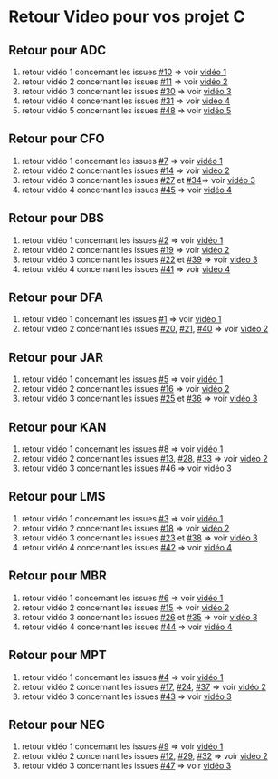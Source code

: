 # Retour Video pour vos projet C

## Retour pour ADC
1. retour vidéo 1 concernant les issues [#10](https://github.com/PBYetml/PROG_SLO1_C_PRJ2/issues/10) => voir [vidéo 1](https://www.swisstransfer.com/d/880765d3-5781-4f78-9f38-d1f89f5d0136)
2. retour vidéo 2 concernant les issues [#11](https://github.com/PBYetml/PROG_SLO1_C_PRJ2/issues/11) => voir [vidéo 2](https://www.swisstransfer.com/d/8b47ba2e-9054-4a44-a1dd-29ab2f01ab9f)
3. retour vidéo 3 concernant les issues [#30](https://github.com/PBYetml/PROG_SLO1_C_PRJ2/issues/30) => voir [vidéo 3](https://www.swisstransfer.com/d/14c44362-bd5c-4c48-83d2-6421008cf55d)
4. retour vidéo 4 concernant les issues [#31](https://github.com/PBYetml/PROG_SLO1_C_PRJ2/issues/31) => voir [vidéo 4](https://www.swisstransfer.com/d/eef8c3e0-eeff-4725-9284-815f7759f619)
5. retour vidéo 5 concernant les issues [#48](https://github.com/PBYetml/PROG_SLO1_C_PRJ2/issues/48) => voir [vidéo 5](https://www.swisstransfer.com/d/601c80ad-1f12-4b8a-9a5d-8c562945ae69)

## Retour pour CFO
1. retour vidéo 1 concernant les issues [#7](https://github.com/PBYetml/PROG_SLO1_C_PRJ2/issues/7) => voir [vidéo 1](https://www.swisstransfer.com/d/de6a6268-b8ec-4277-adac-2e48d6c8d238)
2. retour vidéo 2 concernant les issues [#14](https://github.com/PBYetml/PROG_SLO1_C_PRJ2/issues/14) => voir [vidéo 2](https://www.swisstransfer.com/d/9b91ffbe-d3cb-4573-9911-fd2b29129ef0)
3. retour vidéo 3 concernant les issues [#27](https://github.com/PBYetml/PROG_SLO1_C_PRJ2/issues/27) et [#34](https://github.com/PBYetml/PROG_SLO1_C_PRJ2/issues/34)=> voir [vidéo 3](https://www.swisstransfer.com/d/56558eb4-fcd2-4d2d-8b71-1b60dcab50b1)
4. retour vidéo 4 concernant les issues [#45](https://github.com/PBYetml/PROG_SLO1_C_PRJ2/issues/45) => voir [vidéo 4](https://www.swisstransfer.com/d/bac37d28-f0f7-4d13-9c37-8a6f286e8eea)

## Retour pour DBS 
1. retour vidéo 1 concernant les issues [#2](https://github.com/PBYetml/PROG_SLO1_C_PRJ2/issues/2) => voir [vidéo 1](https://www.swisstransfer.com/d/1d7196e8-7f21-4c68-b31b-9bc2c894a206)
2. retour vidéo 2 concernant les issues [#19](https://github.com/PBYetml/PROG_SLO1_C_PRJ2/issues/19) => voir [vidéo 2](https://www.swisstransfer.com/d/768b635d-5fdb-4128-9202-d98043da3350)
3. retour vidéo 3 concernant les issues [#22](https://github.com/PBYetml/PROG_SLO1_C_PRJ2/issues/22) et [#39](https://github.com/PBYetml/PROG_SLO1_C_PRJ2/issues/39) => voir [vidéo 3](https://www.swisstransfer.com/d/95939428-b65f-4a8e-b00c-f4520c7b25a2)
4. retour vidéo 4 concernant les issues [#41](https://github.com/PBYetml/PROG_SLO1_C_PRJ2/issues/41) => voir [vidéo 4](https://www.swisstransfer.com/d/8595e960-3b1b-4d48-b6f5-6e1bbfe3b851)

## Retour pour DFA 
1. retour vidéo 1 concernant les issues [#1](https://github.com/PBYetml/PROG_SLO1_C_PRJ2/issues/1) => voir [vidéo 1](https://www.swisstransfer.com/d/dbedc4bb-b5ef-4494-9178-b9e80c6c39e9)
2. retour vidéo 2 concernant les issues [#20](https://github.com/PBYetml/PROG_SLO1_C_PRJ2/issues/20), [#21](https://github.com/PBYetml/PROG_SLO1_C_PRJ2/issues/21), [#40](https://github.com/PBYetml/PROG_SLO1_C_PRJ2/issues/40)  => voir [vidéo 2](https://www.swisstransfer.com/d/85019707-0e94-4771-ab11-17bbf37f37aa)

## Retour pour JAR
1. retour vidéo 1 concernant les issues [#5](https://github.com/PBYetml/PROG_SLO1_C_PRJ2/issues/5) => voir [vidéo 1](https://www.swisstransfer.com/d/87c4ca8e-199d-45b9-8ae2-a2727264324d)
2. retour vidéo 2 concernant les issues [#16](https://github.com/PBYetml/PROG_SLO1_C_PRJ2/issues/16) => voir [vidéo 2](https://www.swisstransfer.com/d/48e9d3e4-f7c7-466e-b3c0-3ade649ecbf7)
3. retour vidéo 3 concernant les issues [#25](https://github.com/PBYetml/PROG_SLO1_C_PRJ2/issues/25) et [#36](https://github.com/PBYetml/PROG_SLO1_C_PRJ2/issues/36) => voir [vidéo 3](https://www.swisstransfer.com/d/7e1fcc66-018f-4541-b81d-e2eecde95b00)

## Retour pour KAN
1. retour vidéo 1 concernant les issues [#8](https://github.com/PBYetml/PROG_SLO1_C_PRJ2/issues/8) => voir [vidéo 1](https://www.swisstransfer.com/d/909c605f-b453-45f1-a782-e9fbd07f3b3f)
2. retour vidéo 2 concernant les issues [#13](https://github.com/PBYetml/PROG_SLO1_C_PRJ2/issues/13), [#28](https://github.com/PBYetml/PROG_SLO1_C_PRJ2/issues/28), [#33](https://github.com/PBYetml/PROG_SLO1_C_PRJ2/issues/33)  => voir [vidéo 2](https://www.swisstransfer.com/d/c8b31e82-1d2d-4b08-babd-9d211a510e03)
3. retour vidéo 3 concernant les issues [#46](https://github.com/PBYetml/PROG_SLO1_C_PRJ2/issues/46) => voir [vidéo 3](https://www.swisstransfer.com/d/3068b6d4-f6f4-454c-b7ec-3b8ddeeb82d8)

## Retour pour LMS 
1. retour vidéo 1 concernant les issues [#3](https://github.com/PBYetml/PROG_SLO1_C_PRJ2/issues/3) => voir [vidéo 1](https://www.swisstransfer.com/d/e29c4165-3528-412f-bc44-7c5b38185a28)
2. retour vidéo 2 concernant les issues [#18](https://github.com/PBYetml/PROG_SLO1_C_PRJ2/issues/18) => voir [vidéo 2](https://www.swisstransfer.com/d/0cb5c93b-bbe3-4004-821b-de67c0bda7db)
3. retour vidéo 3 concernant les issues [#23](https://github.com/PBYetml/PROG_SLO1_C_PRJ2/issues/23) et [#38](https://github.com/PBYetml/PROG_SLO1_C_PRJ2/issues/38) => voir [vidéo 3](https://www.swisstransfer.com/d/fc50c232-62cf-4bc2-965c-d8b87aba7281)
4. retour vidéo 4 concernant les issues [#42](https://github.com/PBYetml/PROG_SLO1_C_PRJ2/issues/42) => voir [vidéo 4](https://www.swisstransfer.com/d/93e793c9-fc82-4a4c-8cff-b6882df26146)

## Retour pour MBR 
1. retour vidéo 1 concernant les issues [#6](https://github.com/PBYetml/PROG_SLO1_C_PRJ2/issues/6) => voir [vidéo 1](https://www.swisstransfer.com/d/2ac81186-e449-40a4-bb69-63f46375c49d)
2. retour vidéo 2 concernant les issues [#15](https://github.com/PBYetml/PROG_SLO1_C_PRJ2/issues/15) => voir [vidéo 2](https://www.swisstransfer.com/d/8d8a57fa-b6f9-4bed-a905-fbf1085820e6)
3. retour vidéo 3 concernant les issues [#26](https://github.com/PBYetml/PROG_SLO1_C_PRJ2/issues/26) et [#35](https://github.com/PBYetml/PROG_SLO1_C_PRJ2/issues/35) => voir [vidéo 3](https://www.swisstransfer.com/d/459f14ae-d282-4dfe-bb82-8a613d6f36e1)
4. retour vidéo 4 concernant les issues [#44](https://github.com/PBYetml/PROG_SLO1_C_PRJ2/issues/44) => voir [vidéo 4](https://www.swisstransfer.com/d/46242e4d-e8dd-413e-8546-7170f2792e4e)

## Retour pour MPT 
1. retour vidéo 1 concernant les issues [#4](https://github.com/PBYetml/PROG_SLO1_C_PRJ2/issues/4) => voir [vidéo 1](https://www.swisstransfer.com/d/7d91ac70-aa39-494f-8a9b-0d0f3023e05d)
2. retour vidéo 2 concernant les issues [#17](https://github.com/PBYetml/PROG_SLO1_C_PRJ2/issues/17), [#24](https://github.com/PBYetml/PROG_SLO1_C_PRJ2/issues/24), [#37](https://github.com/PBYetml/PROG_SLO1_C_PRJ2/issues/37) => voir [vidéo 2](https://www.swisstransfer.com/d/a888c340-a59e-4b3e-8066-220d4ce3ab20)
3. retour vidéo 3 concernant les issues [#43](https://github.com/PBYetml/PROG_SLO1_C_PRJ2/issues/43) => voir [vidéo 3](https://www.swisstransfer.com/d/d59ef625-155d-4df0-9355-476707986546)

## Retour pour NEG 
1. retour vidéo 1 concernant les issues [#9](https://github.com/PBYetml/PROG_SLO1_C_PRJ2/issues/9) => voir [vidéo 1](https://www.swisstransfer.com/d/0638e148-73e7-40bc-8f73-2044367dd42b)
2. retour vidéo 2 concernant les issues [#12](https://github.com/PBYetml/PROG_SLO1_C_PRJ2/issues/12), [#29](https://github.com/PBYetml/PROG_SLO1_C_PRJ2/issues/29), [#32](https://github.com/PBYetml/PROG_SLO1_C_PRJ2/issues/32)  => voir [vidéo 2](https://www.swisstransfer.com/d/de346bb7-f318-4e3e-b614-e2c211937fe0)
3. retour vidéo 3 concernant les issues [#47](https://github.com/PBYetml/PROG_SLO1_C_PRJ2/issues/47) => voir [vidéo 3](https://www.swisstransfer.com/d/9ec9c974-46d8-4bb3-8b60-fde17b7660ec)
